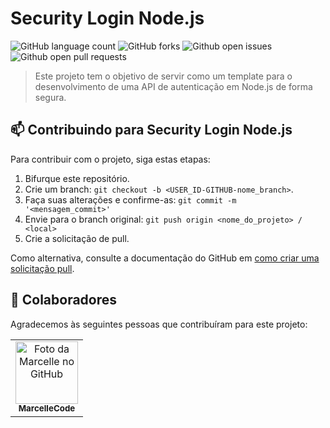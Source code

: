 # Security Login Node.js

![GitHub language count](https://img.shields.io/github/languages/count/marcellecode/security-login-node?style=for-the-badge)
![GitHub forks](https://img.shields.io/github/forks/marcellecode/security-login-node?style=for-the-badge)
![Github open issues](https://img.shields.io/github/issues/marcellecode/security-login-node?style=for-the-badge)
![Github open pull requests](https://img.shields.io/github/issues-pr/marcellecode/security-login-node?style=for-the-badge)


> Este projeto tem o objetivo de servir como um template para o desenvolvimento de uma API de autenticação em Node.js de forma segura.

## 📫 Contribuindo para Security Login Node.js

Para contribuir com o projeto, siga estas etapas:

1. Bifurque este repositório.
2. Crie um branch: `git checkout -b <USER_ID-GITHUB-nome_branch>`.
3. Faça suas alterações e confirme-as: `git commit -m '<mensagem_commit>'`
4. Envie para o branch original: `git push origin <nome_do_projeto> / <local>`
5. Crie a solicitação de pull.

Como alternativa, consulte a documentação do GitHub em [como criar uma solicitação pull](https://help.github.com/en/github/collaborating-with-issues-and-pull-requests/creating-a-pull-request).

## 🤝 Colaboradores

Agradecemos às seguintes pessoas que contribuíram para este projeto:

<table>
  <tr>
    <td align="center">
      <a href="https://github.com/marcellecode">
        <img src="https://avatars.githubusercontent.com/u/37669732?v=4" width="100px;" alt="Foto da Marcelle no GitHub"/><br>
        <sub>
          <b>MarcelleCode</b>
        </sub>
      </a>
    </td>
  </tr>
</table>



